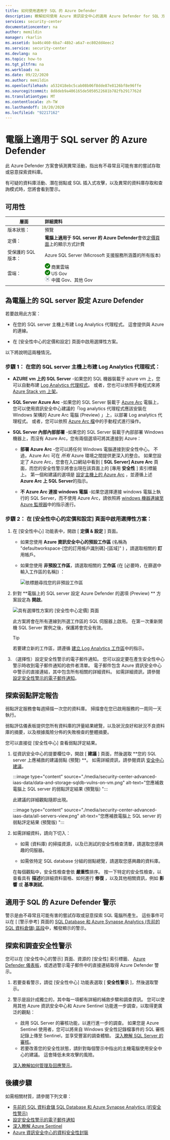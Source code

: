 ```yaml
---
title: 如何使用適用于 SQL 的 Azure Defender
description: 瞭解如何使用 Azure 資訊安全中心的選用 Azure Defender for SQL 方案
services: security-center
documentationcenter: na
author: memildin
manager: rkarlin
ms.assetid: ba46c460-6ba7-48b2-a6a7-ec802dd4eec2
ms.service: security-center
ms.devlang: na
ms.topic: how-to
ms.tgt_pltfrm: na
ms.workload: na
ms.date: 09/22/2020
ms.author: memildin
ms.openlocfilehash: a532418ebc5cab08b06f8dde87e8126bf8e96ffe
ms.sourcegitcommit: 8d8deb9a406165de5050522681b782fb2917762d
ms.translationtype: MT
ms.contentlocale: zh-TW
ms.lasthandoff: 10/20/2020
ms.locfileid: "92217162"
---
```

# <a name="azure-defender-for-sql-servers-on-machines"></a>電腦上適用于 SQL server 的 Azure Defender 

此 Azure Defender 方案會偵測異常活動，指出有不尋常且可能有害的嘗試存取或惡意探索資料庫。

有可疑的資料庫活動、潛在弱點或 SQL 插入式攻擊，以及異常的資料庫存取和查詢模式時，您將會看到警示。

## <a name="availability"></a>可用性

|層面|詳細資料|
|----|:----|
|版本狀態：|預覽|
|定價：|**電腦上適用于 SQL server 的 Azure Defender**會依[定價頁面](security-center-pricing.md)上的顯示方式計費|
|受保護的 SQL 版本：|Azure SQL Server (Microsoft 支援服務所涵蓋的所有版本) |
|雲端：|![是](./media/icons/yes-icon.png) 商業雲端<br>![是](./media/icons/yes-icon.png) US Gov<br>![否](./media/icons/no-icon.png) 中國 Gov、其他 Gov|
|||

## <a name="set-up-azure-defender-for-sql-servers-on-machines"></a>為電腦上的 SQL server 設定 Azure Defender

若要啟用此方案：

* 在您的 SQL server 主機上布建 Log Analytics 代理程式。 這會提供與 Azure 的連線。

* 在 [安全性中心的定價和設定] 頁面中啟用選擇性方案。

以下將說明這兩種情況。

### <a name="step-1-provision-the-log-analytics-agent-on-your-sql-servers-host"></a>步驟 1： 在您的 SQL server 主機上布建 Log Analytics 代理程式：

- **AZURE vm 上的 SQL Server** -如果您的 SQL 機器裝載于 azure vm 上，您可以自動布建 [Log Analytics 代理程式](security-center-enable-data-collection.md#workspace-configuration)。 或者，您也可以依照手動程式來將 [Azure Stack vm 上架](quickstart-onboard-machines.md#onboard-your-azure-stack-vms)。
- **SQL Server Azure Arc** -如果您的 SQL Server 裝載于 [Azure Arc](https://docs.microsoft.com/azure/azure-arc/) 電腦上，您可以使用資訊安全中心建議的「log analytics 代理程式應該安裝在 Windows 架構的 Azure Arc 電腦 (Preview) 」上，以部署 Log analytics 代理程式。 或者，您可以依照 [Azure Arc 檔](https://docs.microsoft.com/azure/azure-arc/servers/manage-vm-extensions#enable-extensions-from-the-portal)中的手動程式進行操作。

- **SQL Server 內部內部部署** -如果您的 SQL Server 裝載于內部部署 Windows 機器上，而沒有 Azure Arc，您有兩個選項可將其連接到 Azure：
    
    - **部署 Azure Arc** -您可以將任何 Windows 電腦連接到安全性中心。 不過，Azure Arc 可在 *所有* Azure 環境之間提供更深入的整合。 如果您設定了 Azure Arc，您會在入口網站中看到 [ **SQL Server] Azure Arc** 頁面，而您的安全性警示將會出現在該頁面上的 [專用 **安全性** ] 索引標籤上。 第一個和建議的選項是 [設定主機上的 Azure Arc](https://docs.microsoft.com/azure/azure-arc/servers/onboard-portal#install-and-validate-the-agent-on-windows) ，並遵循上述 **Azure Arc 上 SQL Server**的指示。
        
    - **不 Azure Arc 連接 windows 電腦** -如果您選擇連接 windows 電腦上執行的 SQL Server，而不使用 Azure Arc，請依照將 [windows 機器連線至 Azure 監視器](https://docs.microsoft.com/azure/azure-monitor/platform/agent-windows)中的指示進行。


### <a name="step-2-enable-the-optional-plan-in-security-centers-pricing-and-settings-page"></a>步驟 2： 在 [安全性中心的定價和設定] 頁面中啟用選擇性方案：

1. 在 [安全性中心] 功能表中，開啟 [ **定價 & 設定** ] 頁面。

    - 如果您使用 **Azure 資訊安全中心的預設工作區** (名稱為 "defaultworkspace-[您的訂用帳戶識別碼]-[區域]" ) ，請選取相關的 **訂**用帳戶。

    - 如果您使用 **非預設工作區**，請選取相關的 **工作區** (在 [必要時，在篩選中輸入工作區的名稱]) ：

        ![依標題尋找您的非預設工作區](./media/security-center-advanced-iaas-data/pricing-and-settings-workspaces.png)

1. 針對 **電腦上的 SQL server 設定 Azure Defender 的選項 (Preview) ** 方案設定為 **開啟**。 

    ![具有選擇性方案的 [安全性中心定價] 頁面](media/security-center-advanced-iaas-data/sql-servers-on-vms-in-pricing-small.png)

    此方案將會在所有連線到所選工作區的 SQL 伺服器上啟用。 在第一次重新開機 SQL Server 實例之後，保護將會完全有效。

    >[!TIP] 
    > 若要建立新的工作區，請遵循 [建立 Log Analytics 工作區](https://docs.microsoft.com/azure/azure-monitor/learn/quick-create-workspace)中的指示。


1. （選擇性）設定安全性警示的電子郵件通知。 
    您可以設定要在產生安全性中心警示時收到電子郵件通知的收件者清單。 電子郵件包含 Azure 資訊安全中心中警示的直接連結，其中包含所有相關的詳細資料。 如需詳細資訊，請參閱 [設定安全性警示的電子郵件通知](security-center-provide-security-contact-details.md)。



## <a name="explore-vulnerability-assessment-reports"></a>探索弱點評定報告

弱點評定服務會每週掃描一次您的資料庫。 掃描會在您已啟用服務的一周同一天執行。

弱點評估儀表板提供您所有資料庫的評量結果總覽，以及狀況良好和狀況不良資料庫的摘要，以及根據風險分佈的失敗檢查的整體摘要。

您可以直接從 [安全性中心] 查看弱點評定結果。

1. 從資訊安全中心的提要欄位中，開啟 [ **建議** ] 頁面，然後選取 **您的 SQL server 上應補救的建議弱點 (預覽) **。 如需詳細資訊，請參閱資訊 [安全中心建議](security-center-recommendations.md)。 

    :::image type="content" source="./media/security-center-advanced-iaas-data/data-and-storage-sqldb-vulns-on-vm.png" alt-text="您應補救電腦上 SQL server 的弱點評定結果 (預覽版) ":::

    此建議的詳細觀點隨即出現。

    :::image type="content" source="./media/security-center-advanced-iaas-data/all-servers-view.png" alt-text="您應補救電腦上 SQL server 的弱點評定結果 (預覽版) ":::

1. 如需詳細資料，請向下切入：

    * 如需 (資料庫) 的掃描資源，以及已測試的安全性檢查清單，請選取您感興趣的伺服器。

    * 如需依特定 SQL database 分組的弱點總覽，請選取您感興趣的資料庫。

    在每個觀點中，安全性檢查會依 **嚴重性**排序。 按一下特定的安全性檢查，以查看具有 **描述**的詳細資料窗格、如何進行 **修復** ，以及其他相關資訊，例如 **影響** 或 **基準測試**。

## <a name="azure-defender-for-sql-alerts"></a>適用于 SQL 的 Azure Defender 警示
警示是由不尋常且可能有害的嘗試存取或惡意探索 SQL 電腦所產生。 這些事件可以在 [ [警示參考] 頁面的 [SQL Database 和 Azure Synapse Analytics (先前的 SQL 資料倉儲) 區段](alerts-reference.md#alerts-sql-db-and-warehouse)中，觸發顯示的警示。

## <a name="explore-and-investigate-security-alerts"></a>探索和調查安全性警示

您可以在 [安全性中心的警示] 頁面、資源的 [安全性] 索引標籤、 [Azure Defender 儀表板](azure-defender-dashboard.md)，或透過警示電子郵件中的直接連結取得 Azure Defender 警示。

1. 若要查看警示，請從 [安全性中心] 功能表選取 [ **安全性警示** ]，然後選取警示。

1. 警示是設計成獨立的，其中每一項都有詳細的補救步驟和調查資訊。 您可以使用其他 Azure 資訊安全中心和 Azure Sentinel 功能進一步調查，以取得更廣泛的觀點：

    * 啟用 SQL Server 的審核功能，以進行進一步的調查。 如果您是 Azure Sentinel 使用者，您可以將來自 Windows 安全性記錄檔事件的 SQL 審核記錄上傳至 Sentinel，並享受豐富的調查體驗。 [深入瞭解 SQL Server 的審核](https://docs.microsoft.com/sql/relational-databases/security/auditing/create-a-server-audit-and-server-audit-specification?view=sql-server-ver15&preserve-view=true)。
    * 若要改善您的安全性狀態，請針對每個警示中指出的主機電腦使用安全中心的建議。 這會降低未來攻擊的風險。 

    [深入瞭解如何管理及回應警示](security-center-managing-and-responding-alerts.md)。


## <a name="next-steps"></a>後續步驟

如需相關材質，請參閱下列文章：

- [先前的 SQL 資料倉儲 SQL Database 和 Azure Synapse Analytics (的安全性警示) ](alerts-reference.md#alerts-sql-db-and-warehouse)
- [設定安全性警示的電子郵件通知](security-center-provide-security-contact-details.md)
- [深入瞭解 Azure Sentinel](https://docs.microsoft.com/azure/sentinel/)
- [Azure 資訊安全中心的資料安全性封裝](https://docs.microsoft.com/azure/sql-database/sql-database-advanced-data-security)